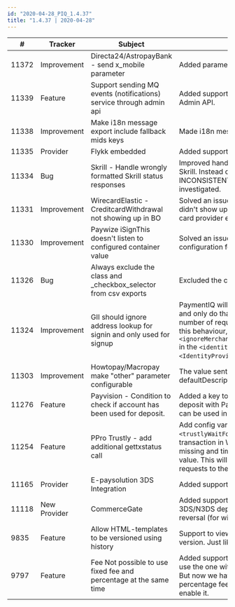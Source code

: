 ```yaml
--- 
id: "2020-04-28_PIQ_1.4.37"
title: "1.4.37 | 2020-04-28"
--- 
```



| #     | Tracker      | Subject                                                                | Description                                                                                                                                                                                                                                                                                                                                                                                          |
|-------|--------------|------------------------------------------------------------------------|------------------------------------------------------------------------------------------------------------------------------------------------------------------------------------------------------------------------------------------------------------------------------------------------------------------------------------------------------------------------------------------------------|
| 11372 | Improvement  | Directa24/AstropayBank - send x_mobile parameter                       | Added parameter `x_mobile` to   Directa24 deposit requests                                                                                                                                                                                                                                                                                                                                           |
| 11339 | Feature      | Support sending MQ events (notifications) service   through admin api  | Added support to resend MQ events   (notifications) through the Admin API.                                                                                                                                                                                                                                                                                                                           |
| 11338 | Improvement  | Make i18n message export include fallback mids keys                    | Made i18n message export include   the fallback MIDs keys.                                                                                                                                                                                                                                                                                                                                           |
| 11335 | Provider     | Flykk embedded                                                         | Added support of iSignthis Embedded   UI for FLYKK                                                                                                                                                                                                                                                                                                                                                   |
| 11334 | Bug          | Skrill - Handle wrongly formatted Skrill status   responses            | Improved handling of incorrect   status check responses from Skrill. Instead of failing the transaction, we   now set it to the INCONSISTENT state so that they have to be manually   investigated.                                                                                                                                                                                                  |
| 11331 | Improvement  | WirecardElastic - CreditcardWithdrawal not showing up   in BO          | Solved an issue where transaction   type CreditcardWithdrawal didn't show up in rules when WirecardElastic was   the only credit card provider enabled for the merchant.                                                                                                                                                                                                                             |
| 11330 | Improvement  | Paywize iSignThis doesn't listen to configured   container value       | Solved an issue where the redirect   container couldn't be set in configuration for Paywize iSignThis.                                                                                                                                                                                                                                                                                               |
| 11326 | Bug          | Always exclude the class and _checkbox_selector from   csv exports     | Excluded the class and   _checkbox_selector from csv exports.                                                                                                                                                                                                                                                                                                                                        |
| 11324 | Improvement  | GII should ignore address lookup for signin and only   used for signup | PaymentIQ will ignore requesting   GII address lookup for Signin and only do that for Signup. This way,   PaymentIQ minimise the number of requests to GII and decrease the cost. In   order to have this behaviour, the GII provider should have `<ignoreMerchantNotification>true</ignoreMerchantNotification>`   in the `<identityProvider>` section of the   `<IdentityProviderConfig>`.         |
| 11303 | Improvement  | Howtopay/Macropay make "other" parameter   configurable                | The value sent as the   "other" parameter is now taken from defaultDescriptor from the   provider config                                                                                                                                                                                                                                                                                             |
| 11276 | Feature      | Payvision - Condition to check if account has been used for deposit.   | Added a key to the user psp account   if it has been used for a deposit with Payvision,   "Payvision_Successful_Deposit", which can be used in conditions.                                                                                                                                                                                                                                           |
| 11254 | Feature      | PPro Trustly - add additional gettxstatus call                         | Add config variable to PproConfig   `<trustlyWaitForAccountDataInMinutes>` which will keep the   transaction in WAITING_NOTIFICATION if Trustly account data is missing and   time from creation is not more than the configured value. This will allow the   polling job to continue doing status requests to the provider.                                                                         |
| 11165 | Provider     | E-paysolution 3DS Integration                                          | Added support for 3DS for   E-paysolution.                                                                                                                                                                                                                                                                                                                                                           |
| 11118 | New Provider | CommerceGate                                                           | Added support for creditcard   provider CommerceGate, supporting 3DS/N3DS deposit, recurring, refund,   withdrawal (CFT, OCT) and reversal (for withdrawal and refund).  |
| 9835  | Feature      | Allow HTML-templates to be versioned using history                     | Support to view changes of   templates and rollback to an older version. Just like config or decision   table history.                                                                                                                                                                                                                                                                               |
| 9797  | Feature      | Fee Not possible to use fixed fee and percentage at   the same time    | Added support to use both fixed and   percentage fee. Today we use the one with the greatest amount out of fixed or   percentage . But now we have added support to take both a fixed and a   percentage fee . Add the new action "Use fixed and % fee" to enable   it.                                                                                                                                    |
